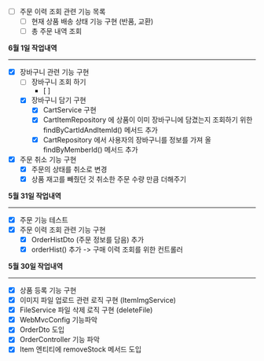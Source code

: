 - [ ] 주문 이력 조회 관련 기능 목록
  - [ ] 현재 상품 배송 상태 기능 구현 (반품, 교환)
  - [ ] 총 주문 내역 조회

**6월 1일 작업내역**

---

- [x] 장바구니 관련 기능 구현
  - [ ] 장바구니 조회 하기
    - [ ] 
  - [x] 장바구니 담기 구현
    - [x] CartService 구현
    - [x] CartItemRepository 에 상품이 이미 장바구니에 담겼는지 조회하기 위한 findByCartIdAndItemId() 메서드 추가
    - [x] CartRepository 에서 사용자의 장바구니를 정보를 가져 올 findByMemberId() 메서드 추가

- [x] 주문 취소 기능 구현
  - [x] 주문의 상태를 취소로 변경
  - [x] 상품 재고를 빼줬던 것 취소한 주문 수량 만큼 더해주기

**5월 31일 작업내역**

---

- [x] 주문 기능 테스트
- [x] 주문 이력 조회 관련 기능 구현
  - [x] OrderHistDto (주문 정보를 담음) 추가
  - [x] orderHist() 추가 -> 구매 이력 조회를 위한 컨트롤러

**5월 30일 작업내역**

---

- [x] 상품 등록 기능 구현
- [x] 이미지 파일 업로드 관련 로직 구현 (ItemImgService)
- [x] FileService 파일 삭제 로직 구현 (deleteFile)
- [x] WebMvcConfig 기능파악
- [x] OrderDto 도입
- [x] OrderController 기능 파악
- [x] Item 엔티티에 removeStock 메서드 도입
